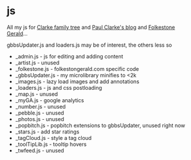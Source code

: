 # js

All my js for [Clarke family tree](http://www.clarkeology.com)
and [Paul Clarke's blog](http://www.clarkeology.com/blog)
and [Folkestone Gerald](http://www.folkestonegerald.com)...

gbbsUpdater.js and loaders.js may be of interest, the others less so

- _admin.js - js for editing and adding content
- _artist.js - unused
- _folkestone.js - folkestongerald.com specific code
- _gbbsUpdater.js - my microlibrary minifies to <2k
- _images.js - lazy load images and add annotations
- _loaders.js - js and css postloading
- _map.js - unused
- _myGA.js - google analytics
- _number.js - unused
- _pebble.js - unused
- _photos.js - unused
- _popbitch.js - popbitch extensions to gbbsUpdater, unused right now
- _stars.js - add star ratings
- _tagCloud.js - style a tag cloud
- _toolTipLib.js - tooltip hovers
- _twfeed.js - unused
